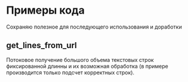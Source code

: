 # Примеры кода
Сохраняю полезное для последующего использования и доработки

## get_lines_from_url
Потоковое получение большого объема текстовых строк фиксированной длинны и их возможная
обработка (в примере производится только подсчет корректных строк).

